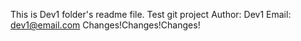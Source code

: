 This is Dev1 folder's readme file.
Test git project
Author: Dev1
Email: dev1@email.com
Changes!Changes!Changes!